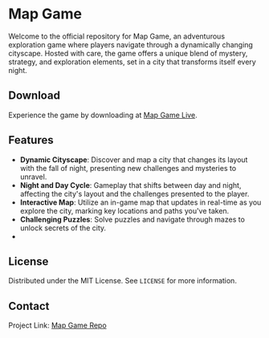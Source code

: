 # Map Game

Welcome to the official repository for Map Game, an adventurous exploration game where players navigate through a dynamically changing cityscape. Hosted with care, the game offers a unique blend of mystery, strategy, and exploration elements, set in a city that transforms itself every night.

## Download

Experience the game by downloading at [Map Game Live](https://mbermanucsc.github.io/MapGameDeploy/).

## Features

- **Dynamic Cityscape**: Discover and map a city that changes its layout with the fall of night, presenting new challenges and mysteries to unravel.
- **Night and Day Cycle**: Gameplay that shifts between day and night, affecting the city's layout and the challenges presented to the player.
- **Interactive Map**: Utilize an in-game map that updates in real-time as you explore the city, marking key locations and paths you've taken.
- **Challenging Puzzles**: Solve puzzles and navigate through mazes to unlock secrets of the city.
- 


## License

Distributed under the MIT License. See `LICENSE` for more information.

## Contact

Project Link: [Map Game Repo](https://github.com/FinnDePuy/MapGame)

